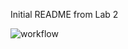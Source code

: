 Initial README from Lab 2

![workflow](https://github.com/sd-napier/devops/actions/workflows/main.yml/badge.svg)